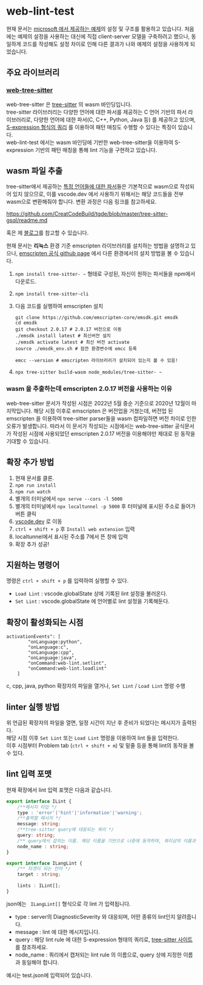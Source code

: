 # web-lint-test

현재 문서는 [microsoft 에서 제공하는 예제](https://github.com/microsoft/vscode-extension-samples/tree/main/lsp-web-extension-sample/client/src)의 설정 및 구조를 활용하고 있습니다.
처음에는 예제의 설정을 사용하는 대신에 직접 client-server 모델을 구축하려고 했으나, 동일하게 코드를 작성해도 설정 차이로 인해 다른 결과가 나와 예제의 설정을 사용하게 되었습니다.

## 주요 라이브러리

### [web-tree-sitter](https://www.npmjs.com/package/web-tree-sitter)

web-tree-sitter 은 [tree-sitter](https://tree-sitter.github.io/tree-sitter/) 의 wasm 바인딩입니다.  
tree-sitter 라이브러리는 다양한 언어에 대한 파서를 제공하는 C 언어 기반의 파서 라이브러리로, 다양한 언어에 대한 파서(C, C++, Python, Java 등) 를 제공하고 있으며, [S-expression 형식의 쿼리](https://tree-sitter.github.io/tree-sitter/using-parsers#pattern-matching-with-queries) 를 이용하여 패턴 매칭도 수행할 수 있다는 특징이 있습니다.  
web-lint-test 에서는 wasm 바인딩에 기반한 web-tree-sitter을 이용하여 S-expression 기반의 패턴 매칭을 통해 lint 기능을 구현하고 있습니다.

## wasm 파일 추출

tree-sitter에서 제공하는 [특정 언어들에 대한 파서](https://tree-sitter.github.io/tree-sitter/#available-parsers)들은 기본적으로 wasm으로 작성되어 있지 않으므로, 이를 vscode.dev 에서 사용하기 위해서는 해당 코드들을 전부 wasm으로 변환해줘야 합니다. 변환 과정은 다음 링크를 참고하세요.

https://github.com/CreatCodeBuild/tgde/blob/master/tree-sitter-gsql/readme.md

혹은 제 [블로그](https://blaxsior-repository.tistory.com/123)를 참고할 수 있습니다.

현재 문서는 **리눅스** 환경 기준 emscripten 라이브러리를 설치하는 방법을 설명하고 있으나, [emscripten 공식 github page](https://github.com/emscripten-core/emsdk) 에서 다른 환경에서의 설치 방법을 볼 수 있습니다.

1. ```npm install tree-sitter- ~``` 형태로 구성된, 자신이 원하는 파서들을 npm에서 다운로드.
2. ```npm install tree-sitter-cli```
3. 다음 코드를 실행하여 emscripten 설치

    ```shell
    git clone https://github.com/emscripten-core/emsdk.git emsdk
    cd emsdk
    git checkout 2.0.17 # 2.0.17 버전으로 이동
    ./emsdk install latest # 최신버전 설치
    ./emsdk activate latest # 최신 버전 activate
    source ./emsdk_env.sh # 잠깐 환경변수에 emcc 등록

    emcc --version # emscripten 라이브러리가 설치되어 있는지 볼 수 있음!
    ```
4. ```npx tree-sitter build-wasm node_modules/tree-sitter- ~```

### wasm 을 추출하는데 emscripten 2.0.17 버전을 사용하는 이유

web-tree-sitter 문서가 작성된 시점은 2022년 5월 중순 기준으로 2020년 12월이 마지막입니다. 해당 시점 이후로 emscripten 은 버전업을 거쳤는데, 버전업 된 emscripten 을 이용하여 tree-sitter parser들을 wasm 컴파일하면 버전 차이로 인한 오류가 발생합니다. 따라서 이 문서가 작성되는 시점에서는 web-tree-sitter 공식문서가 작성된 시점에 사용되었던 emscripten 2.0.17 버전을 이용해야만 제대로 된 동작을 기대할 수 있습니다.

## 확장 추가 방법
1. 현재 문서를 클론.
2. ```npm run install```
3. ```npm run watch```
4. 별개의 터미널에서 ```npx serve --cors -l 5000```
5. 별개의 터미널에서 ```npx localtunnel -p 5000``` 후 터미널에 표시된 주소로 들어가 버튼 클릭
6. [vscode.dev](https://vscode.dev) 로 이동
7. ```ctrl + shift + p``` 후  ```Install web extension``` 입력
8. localtunnel에서 표시된 주소를 7에서 뜬 창에 입력
9. 확장 추가 성공!

## 지원하는 명령어
명령은 ```ctrl + shift + p``` 를 입력하여 실행할 수 있다.
- ```Load Lint``` : vscode.globalState 상에 기록된 lint 설정을 불러온다.
- ```Set Lint``` : vscode.globalState 에 언어별로 lint 설정을 기록해둔다.

## 확장이 활성화되는 시점

```
activationEvents": [
        "onLanguage:python",
        "onLanguage:c",
        "onLanguage:cpp",
        "onLanguage:java",
        "onCommand:web-lint.setlint",
        "onCommand:web-lint.loadlint"
    ]  
```
c, cpp, java, python 확장자의 파일을 열거나, ```Set Lint``` / ```Load Lint``` 명령 수행

## linter 실행 방법

위 언급된 확장자의 파일을 열면, 일정 시간이 지난 후 준비가 되었다는 메시지가 출력된다.  
해당 시점 이후 ```Set Lint``` 또는 ```Load Lint``` 명령을 이용하여 lint 들을 입력한다.  
이후 시점부터 Problem tab (```ctrl + shift + m```) 및 밑줄 등을 통해 lint의 동작을 볼 수 있다. 

## lint 입력 포맷

현재 확장에서 lint 입력 포맷은 다음과 같습니다.
```typescript
export interface ILint {
    /**메시지 타입 */ 
    type : 'error'|'hint'|'information'|'warning'; 
    /**출력할 메시지 */  
    message: string;
    /**tree-sitter query에 대응되는 쿼리 */     
    query: string;
    /** query에서 잡히는 이름. 해당 이름을 기반으로 나중에 동작하며, 쿼리상의 이름과 같아야 함*/ 
    node_name : string;
}

export interface ILangLint {
    /** 타겟이 되는 언어 */
    target : string;
    
    lints : ILint[];
}
```
json에는 ``` ILangLint[]``` 형식으로 각 lint 가 입력됩니다.
- type : server의 DiagnosticSeverity 와 대응되며, 어떤 종류의 lint인지 알려줍니다.
- message : lint 에 대한 메시지입니다.
- query : 해당 lint rule 에 대한 S-expression 형태의 쿼리로, [tree-sitter 사이트](https://tree-sitter.github.io/tree-sitter/using-parsers#pattern-matching-with-queries)를 참조하세요.
- node_name : 쿼리에서 캡처되는 lint rule 의 이름으로, query 상에 지정한 이름과 동일해야 합니다.

예시는 test.json에 입력되어 있습니다.

